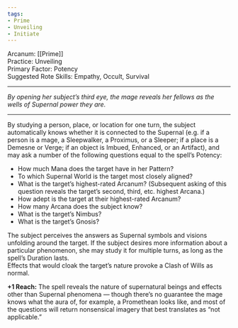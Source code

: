 ```yaml
---
tags:
- Prime
- Unveiling
- Initiate
---
```


Arcanum: [[Prime]]\
Practice: Unveiling\
Primary Factor: Potency\
Suggested Rote Skills: Empathy, Occult, Survival

---

_By opening her subject’s third eye, the mage reveals her fellows as the wells of Supernal power they are._

---

By studying a person, place, or location for one turn, the subject automatically knows whether it is connected to the Supernal (e.g. if a person is a mage, a Sleepwalker, a Proximus, or a Sleeper; if a place is a Demesne or Verge; if an object is Imbued, Enhanced, or an Artifact), and may ask a number of the following questions equal to the spell’s Potency:
- How much Mana does the target have in her Pattern?
- To which Supernal World is the target most closely aligned?
- What is the target’s highest-rated Arcanum? (Subsequent asking of this question reveals the target’s second, third, etc. highest Arcana.)
- How adept is the target at their highest-rated Arcanum?
- How many Arcana does the subject know?
- What is the target’s Nimbus?
- What is the target’s Gnosis?

The subject perceives the answers as Supernal symbols and visions unfolding around the target. If the subject desires more information about a particular phenomenon, she may study it for multiple turns, as long as the spell’s Duration lasts.\
Effects that would cloak the target’s nature provoke a Clash of Wills as normal.

**+1 Reach:** The spell reveals the nature of supernatural beings and effects other than Supernal phenomena — though there’s no guarantee the mage knows what the aura of, for example, a Promethean looks like, and most of the questions will return nonsensical imagery that best translates as “not applicable.”